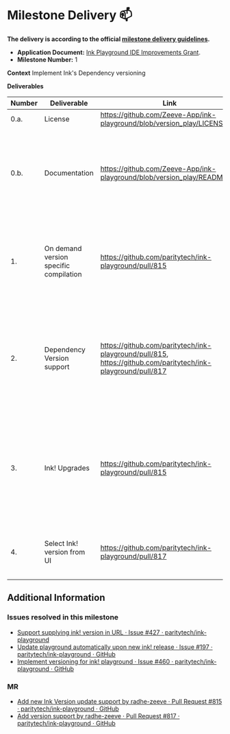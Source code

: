 # Milestone Delivery :mailbox:

**The delivery is according to the official [milestone delivery guidelines](https://github.com/w3f/Grants-Program/blob/master/docs/Support%20Docs/milestone-deliverables-guidelines.md).**  

* **Application Document:** [Ink Playground IDE Improvements Grant](https://github.com/w3f/Grants-Program/blob/master/applications/ink-playground-ide-improvements.md).
* **Milestone Number:** 1

**Context**
Implement Ink's Dependency versioning

**Deliverables**

| Number | Deliverable | Link | Notes |
| ------------- | ------------- | ------------- |------------- |
| 0.a. | License | https://github.com/Zeeve-App/ink-playground/blob/version_play/LICENSE | Apache-2.0 |
| 0.b. | Documentation | https://github.com/Zeeve-App/ink-playground/blob/version_play/README.md | We will provide both inline documentation of the code and a basic tutorial that explains how a user can open and save a file |
| 1.  | On demand version specific compilation | https://github.com/paritytech/ink-playground/pull/815 | We will add the ability to build the compiler environment if a compiler environment is not present with a specific version of Ink! |
| 2. | Dependency Version support | https://github.com/paritytech/ink-playground/pull/815, https://github.com/paritytech/ink-playground/pull/817 | We will upgrade and maintain Ink! and cargo-contract dependencies versions up to date and have provision to have older version support |
| 3. | Ink! Upgrades | https://github.com/paritytech/ink-playground/pull/815 | We will add the ability to add Playground's Ink! version support to latest version as soon as new version of Ink! is released without manual intervention |
| 4. | Select Ink! version from UI | https://github.com/paritytech/ink-playground/pull/817 | We will add ability to select Ink!'s version from the IDE to compile |

## **Additional Information**

### Issues resolved in this milestone
- [Support supplying ink! version in URL · Issue #427 · paritytech/ink-playground](https://github.com/paritytech/ink-playground/issues/427)
- [Update playground automatically upon new ink! release · Issue #197 · paritytech/ink-playground · GitHub](https://github.com/paritytech/ink-playground/issues/197)
- [Implement versioning for ink! playground · Issue #460 · paritytech/ink-playground · GitHub](https://github.com/paritytech/ink-playground/issues/460)

### MR
- [ Add new Ink Version update support by radhe-zeeve · Pull Request #815 · paritytech/ink-playground · GitHub ](https://github.com/paritytech/ink-playground/pull/815)
- [Add version support by radhe-zeeve · Pull Request #817 · paritytech/ink-playground · GitHub](https://github.com/paritytech/ink-playground/pull/817)
